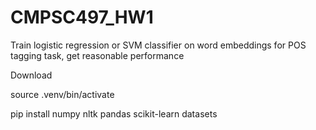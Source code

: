 # CMPSC497_HW1
Train logistic regression or SVM classifier on word embeddings for POS tagging task, get reasonable performance 

Download


source .venv/bin/activate

pip install numpy nltk pandas scikit-learn datasets
